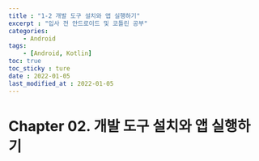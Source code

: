 ```yaml
---
title : "1-2 개발 도구 설치와 앱 실행하기"
excerpt : "입사 전 안드로이드 및 코틀린 공부"
categories:
    - Android
tags:
    - [Android, Kotlin]
toc: true
toc_sticky : ture
date : 2022-01-05
last_modified_at : 2022-01-05
---
```


# Chapter 02. 개발 도구 설치와 앱 실행하기